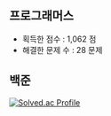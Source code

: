## 프로그래머스

- 획득한 점수 : 1,062 점
- 해결한 문제 수 : 28 문제

## 백준 

[![Solved.ac Profile](http://mazassumnida.wtf/api/v2/generate_badge?boj=em1n137)](https://solved.ac/ansohxxn/)
